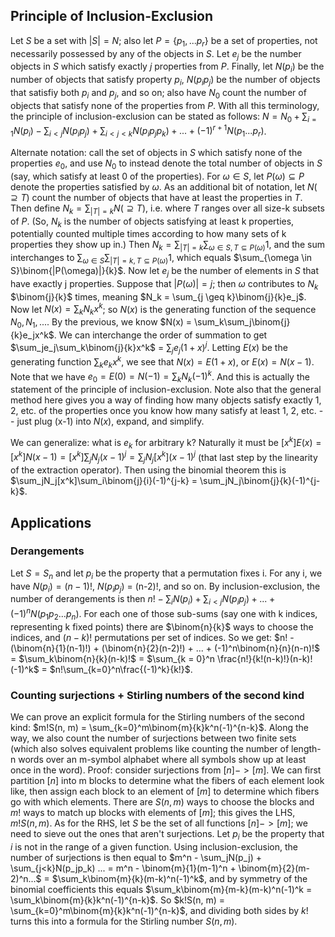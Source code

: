 ## Principle of Inclusion-Exclusion
Let $S$ be a set with $|S| = N$; also let $P = \{p_1, ... p_r\}$ be a set of properties, not necessarily possessed by any of the objects in $S$. Let $e_j$ be the number objects in $S$ which satisfy exactly $j$ properties from $P$. Finally, let $N(p_i)$ be the number of objects that satisfy property $p_i$, $N(p_ip_j)$ be the number of objects that satisfiy both $p_i$ and $p_j$, and so on; also have $N_0$ count the number of objects that satisfy none of the properties from $P$.  With all this terminology, the principle of inclusion-exclusion can be stated as follows: $N = N_0 + \sum_{i=1}N(p_i) - \sum_{i < j}N(p_ip_j) + \sum_{i < j < k}N(p_ip_jp_k) + ... + (-1)^{r+1}N(p_1...p_r)$.

Alternate notation: call the set of objects in $S$ which satisfy none of the properties $e_0$, and use $N_0$ to instead denote the total number of objects in $S$ (say, which satisfy at least 0 of the properties). For $\omega \in S$, let $P(\omega) \subseteq P$ denote the properties satisfied by $\omega$. As an additional bit of notation, let $N(\supseteq T)$ count the number of objects that have at least the properties in $T$. Then define $N_k = \sum_{|T| = k}N(\supseteq T)$, i.e. where $T$ ranges over all size-k subsets of $P$. (So, $N_k$ is the number of objects satisfying at least k properties, potentially counted multiple times according to how many sets of k properties they show up in.) Then $N_k = \sum_{|T| = k}\sum_{\omega \in S, T \subseteq P(\omega)} 1$, and the sum interchanges to $\sum_{\omega \in S}\sum_{|T| = k, T \subseteq P(\omega)}1$, which equals $\sum_{\omega \in S}\binom{|P(\omega)|}{k}$. Now let $e_j$ be the number of elements in $S$ that have exactly j properties. Suppose that $|P(\omega)| = j$; then $\omega$ contributes to $N_k$ $\binom{j}{k}$ times, meaning $N_k = \sum_{j \geq k}\binom{j}{k}e_j$. Now let $N(x) = \sum_k N_kx^k$; so $N(x)$ is the generating function of the sequence $N_0, N_1, ...$. By the previous, we know $N(x) = \sum_k\sum_j\binom{j}{k}e_jx^k$. We can interchange the order of summation to get $\sum_je_j\sum_k\binom{j}{k}x^k$ = $\sum_je_j(1+x)^j$. Letting $E(x)$ be the generating function $\sum_ke_kx^k$, we see that $N(x) = E(1+x)$, or $E(x) = N(x-1)$. Note that we have $e_0 = E(0) = N(-1) = \sum_kN_k(-1)^k$. And this is actually the statement of the principle of inclusion-exclusion. Note also that the general method here gives you a way of finding how many objects satisfy exactly 1, 2, etc. of the properties once you know how many satisfy at least 1, 2, etc. -- just plug (x-1) into $N(x)$, expand, and simplify. 

We can generalize: what is $e_k$ for arbitrary k? Naturally it must be $[x^k]E(x) = [x^k]N(x-1) = [x^k]\sum_jN_j(x-1)^j = \sum_jN_j[x^k](x-1)^j$ (that last step by the linearity of the extraction operator). Then using the binomial theorem this is $\sum_jN_j[x^k]\sum_i\binom{j}{i}(-1)^{j-k} = \sum_jN_j\binom{j}{k}(-1)^{j-k}$.  

## Applications
### Derangements
Let $S = S_n$ and let $p_i$ be the property that a permutation fixes i. For any i, we have $N(p_i) = (n-1)!$, $N(p_ip_j)$ = (n-2)!, and so on. By inclusion-exclusion, the number of derangements is then $n! - \sum_iN(p_i) + \sum_{i<j}N(p_ip_j) + ... + (-1)^nN(p_1p_2...p_n)$. For each one of those sub-sums (say one with k indices, representing k fixed points) there are $\binom{n}{k}$ ways to choose the indices, and $(n-k)!$ permutations per set of indices. So we get: $n! - (\binom{n}{1}(n-1)!) + (\binom{n}{2}(n-2)!) + ... + (-1)^n\binom{n}{n}(n-n)!$ = $\sum_k\binom{n}{k}(n-k)!$ = $\sum_{k = 0}^n \frac{n!}{k!(n-k)!}(n-k)!(-1)^k$ = $n!\sum_{k=0}^n\frac{(-1)^k}{k!}$. 

### Counting surjections + Stirling numbers of the second kind
We can prove an explicit formula for the Stirling numbers of the second kind: $m!S(n, m) = \sum_{k=0}^m\binom{m}{k}k^n(-1)^{n-k}$. Along the way, we also count the number of surjections between two finite sets (which also solves equivalent problems like counting the number of length-n words over an m-symbol alphabet where all symbols show up at least once in the word). Proof: consider surjections from $[n] -> [m]$.  We can first partition $[n]$ into m blocks to determine what the fibers of each element look like, then assign each block to an element of $[m]$ to determine which fibers go with which elements. There are $S(n, m)$ ways to choose the blocks and $m!$ ways to match up blocks with elements of $[m]$; this gives the LHS, $m!S(n, m)$. As for the RHS, let $S$ be the set of all functions $[n] -> [m]$; we need to sieve out the ones that aren't surjections. Let $p_i$ be the property that $i$ is not in the range of a given function. Using inclusion-exclusion, the number of surjections is then equal to $m^n - \sum_jN(p_j) + \sum_{j<k}N(p_jp_k) ... = m^n - \binom{m}{1}(m-1)^n + \binom{m}{2}(m-2)^n...$  = $\sum_k\binom{m}{k}(m-k)^n(-1)^k$, and by symmetry of the binomial coefficients this equals $\sum_k\binom{m}{m-k}(m-k)^n(-1)^k = \sum_k\binom{m}{k}k^n(-1)^{n-k}$. So $k!S(n, m) = \sum_{k=0}^m\binom{m}{k}k^n(-1)^{n-k}$, and dividing both sides by $k!$ turns this into a formula for the Stirling number $S(n, m)$. 

